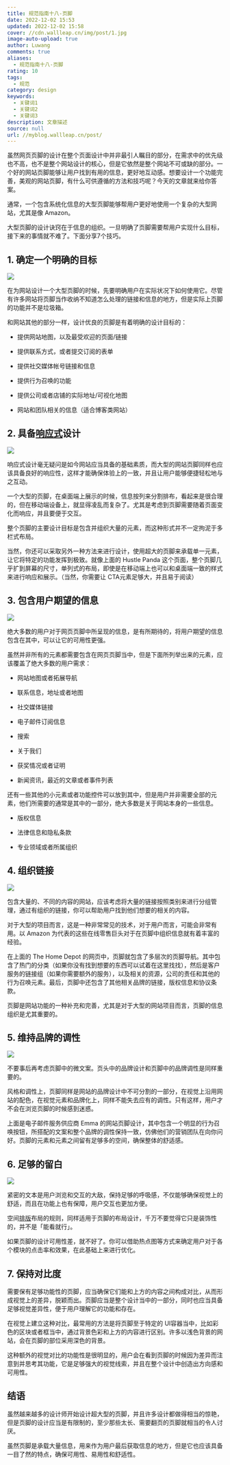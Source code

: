 ```yaml
---
title: 规范指南十八-页脚
date: 2022-12-02 15:53
updated: 2022-12-02 15:58
cover: //cdn.wallleap.cn/img/post/1.jpg
image-auto-upload: true
author: Luwang
comments: true
aliases:
  - 规范指南十八-页脚
rating: 10
tags:
  - 规范
category: design
keywords:
  - 关键词1
  - 关键词2
  - 关键词3
description: 文章描述
source: null
url: //myblog.wallleap.cn/post/
---
```


虽然网页页脚的设计在整个页面设计中并非最引人瞩目的部分，在需求中的优先级也不高，也不是整个网站设计的核心，但是它依然是整个网站不可或缺的部分。一个好的网站页脚能够让用户找到有用的信息，更好地互动感。想要设计一个功能完善，美观的网站页脚，有什么可供遵循的方法和技巧呢？今天的文章就来给你答案。

通常，一个包含系统化信息的大型页脚能够帮用户更好地使用一个复杂的大型网站，尤其是像 Amazon。

大型页脚的设计诀窍在于信息的组织。一旦明确了页脚需要帮用户实现什么目标，接下来的事情就不难了。下面分享7个技巧。

## 1. 确定一个明确的目标

![](https://cdn.wallleap.cn/img/pic/illustrtion/202212021555095.png)

在为网站设计一个大型页脚的时候，先要明确用户在实际状况下如何使用它。尽管有许多网站将页脚当作收纳不知道怎么处理的链接和信息的地方，但是实际上页脚的功能并不是垃圾箱。

和网站其他的部分一样，设计优良的页脚是有着明确的设计目标的：

- 提供网站地图，以及最受欢迎的页面/链接

- 提供联系方式，或者提交订阅的表单

- 提供社交媒体帐号链接和信息

- 提供行为召唤的功能

- 提供公司或者店铺的实际地址/可视化地图

- 网站和团队相关的信息（适合博客类网站）

## 2. 具备[响应式](https://www.uisdc.com/tag/%E5%93%8D%E5%BA%94%E5%BC%8F)设计

![](https://cdn.wallleap.cn/img/pic/illustrtion/202212021555368.png)

响应式设计毫无疑问是如今网站应当具备的基础素质，而大型的网站页脚同样也应该具备良好的响应性，这样才能确保体验上的一致，并且让用户能够便捷轻松地与之互动。

一个大型的页脚，在桌面端上展示的时候，信息按列来分割排布，看起来是很合理的，但在移动端设备上，就显得凌乱而复杂了。尤其是考虑到页脚需要随着页面变化而响应，并且要便于交互。

整个页脚的主要设计目标是包含并组织大量的元素，而这种形式并不一定拘泥于多栏式布局。

当然，你还可以采取另外一种方法来进行设计，使用超大的页脚来承载单一元素，让它将特定的功能发挥到极致。就像上面的 Hustle Panda 这个页面，整个页脚几乎扩到屏幕的尺寸，单列式的布局，即使是在移动端上也可以和桌面端一致的样式来进行响应和展示。（当然，你需要让 CTA元素足够大，并且易于阅读）

## 3. 包含用户期望的信息

![](https://cdn.wallleap.cn/img/pic/illustrtion/202212021555909.png)

绝大多数的用户对于网页页脚中所呈现的信息，是有所期待的，将用户期望的信息包含在其中，可以让它的可用性更强。

虽然并非所有的元素都需要包含在网页页脚当中，但是下面所列举出来的元素，应该覆盖了绝大多数的用户需求：

- 网站地图或者拓展导航

- 联系信息，地址或者地图

- 社交媒体链接

- 电子邮件订阅信息

- 搜索

- 关于我们

- 获奖情况或者证明

- 新闻资讯，最近的文章或者事件列表

还有一些其他的小元素或者功能控件可以放到其中，但是用户并非需要全部的元素，他们所需要的通常是其中的一部分，绝大多数是关于网站本身的一些信息。

- 版权信息

- 法律信息和隐私条款

- 专业领域或者所属组织

## 4. 组织链接

![](https://cdn.wallleap.cn/img/pic/illustrtion/202212021556457.png)

包含大量的、不同的内容的网站，应该考虑将大量的链接按照类别来进行分组管理，通过有组织的链接，你可以帮助用户找到他们想要的相关的内容。

对于大型的项目而言，这是一种非常常见的技术，对于用户而言，可能会非常有用。以 Amazon 为代表的这些在线零售巨头对于在页脚中组织信息就有着丰富的经验。

在上面的 The Home Depot 的网页中，页脚就包含了多层次的页脚导航。其中包含了热门的分类（如果你没有找到想要的东西可以试着在这里找找），然后是客户服务的链接组（如果你需要额外的服务），以及相关的资源，公司的责任和其他的行为召唤元素。最后，页脚中还包含了其他相关品牌的链接，版权信息和协议条款。

页脚是网站功能的一种补充和完善，尤其是对于大型的网站项目而言，页脚的信息组织是尤其重要的。

## 5. 维持品牌的调性

![](https://cdn.wallleap.cn/img/pic/illustrtion/202212021556620.png)

不要事后再考虑页脚中的微文案。页头中的品牌设计和页脚中的品牌调性是同样重要的。

风格和调性上，页脚同样是网站的品牌设计中不可分割的一部分，在视觉上沿用网站的配色，在视觉元素和品牌化上，同样不能失去应有的调性。只有这样，用户才不会在浏览页脚的时候感到迷惑。

上面是电子邮件服务供应商 Emma 的网站页脚设计，其中包含一个明显的行为召唤按钮，所搭配的文案和整个品牌的调性保持一致，仿佛他们的营销团队在向你问好。页脚的元素和元素之间留有足够多的空间，确保整体的舒适感。

## 6. 足够的留白

![](https://cdn.wallleap.cn/img/pic/illustrtion/202212021557614.png)

紧密的文本是用户浏览和交互的大敌，保持足够的呼吸感，不仅能够确保视觉上的舒适，而且在功能上也有保障，用户交互也更加方便。

空间[排版](https://www.uisdc.com/tag/%E6%8E%92%E7%89%88)布局的规则，同样适用于页脚的布局设计，千万不要觉得它只是装饰性的，并不是「能看就行」。

如果页脚的设计可用性差，就不好了。你可以借助热点图等方式来确定用户对于各个模块的点击率和效果，在此基础上来进行优化。

## 7. 保持对比度

需要保有足够功能性的页脚，应当确保它们能和上方的内容之间构成对比，从而形成视觉上的差异，脱颖而出。页脚应当是整个设计当中的一部分，同时也应当具备足够视觉差异性，便于用户理解它的功能和存在。

在视觉上建立这种对比，最常用的方法是将页脚至于特定的 UI容器当中，比如彩色的区块或者框当中，通过背景色彩和上方的内容进行区别。许多以浅色背景的网站，会在页脚的部位采用深色的背景。

这种额外的视觉对比的功能性是很明显的，用户会在看到页脚的时候因为差异而注意到并思考其功能，它是足够强大的视觉线索，并且在整个设计中创造出方向感和可用性。

## 结语

虽然越来越多的设计师开始设计超大型的页脚，并且许多设计都做得相当的惊艳，但是页脚的设计应当是有限制的，至少那些太长、需要翻页的页脚就相当的令人讨厌。

虽然页脚是承载大量信息，用来作为用户最后获取信息的地方，但是它也应该具备一目了然的特点，确保可用性、易用性和舒适性。
